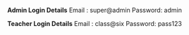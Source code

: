  
**Admin Login Details**
Email : super@admin
Password: admin

**Teacher Login Details** 
Email : class@six
Password: pass123

